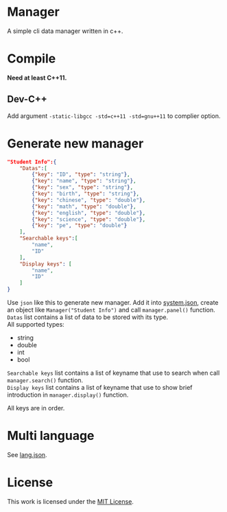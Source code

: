 # Manager
A simple cli data manager written in c++.  

# Compile
**Need at least C++11.**
## Dev-C++
Add argument `-static-libgcc -std=c++11 -std=gnu++11` to complier option.

# Generate new manager
```json
"Student Info":{
    "Datas":[
        {"key": "ID", "type": "string"},
        {"key": "name", "type": "string"},
        {"key": "sex", "type": "string"},
        {"key": "birth", "type": "string"},
        {"key": "chinese", "type": "double"},
        {"key": "math", "type": "double"},
        {"key": "english", "type": "double"},
        {"key": "science", "type": "double"},
        {"key": "pe", "type": "double"}
    ],
    "Searchable keys":[
        "name",
        "ID"
    ],
    "Display keys": [
        "name",
        "ID"
    ]
}
```
Use `json` like this to generate new manager. Add it into [system.json](/data/system.json), create an object like `Manager("Student Info")` and call `manager.panel()` function.  
`Datas` list contains a list of data to be stored with its type.  
All supported types:
- string
- double
- int
- bool

`Searchable keys` list contains a list of keyname that use to search when call `manager.search()` function.  
`Display keys` list contains a list of keyname that use to show brief introduction in `manager.display()` function.  

All keys are in order.

# Multi language
See [lang.json](/data/lang.json).

# License
This work is licensed under the [MIT License](LICENSE).